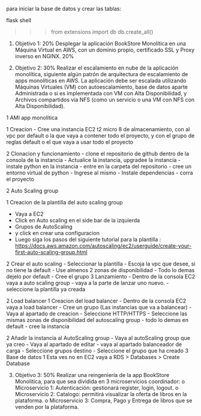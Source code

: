 para iniciar la base de datos y crear las tablas:

flask shell
>>> from extensions import db
>>> db.create_all()




1. Objetivo 1: 20% Desplegar la aplicación BookStore Monolítica en una Máquina Virtual en AWS, con
un dominio propio, certificado SSL y Proxy inverso en NGINX. 20%




2. Objetivo 2: 30% Realizar el escalamiento en nube de la aplicación monolítica, siguiente algún patrón
de arquitectura de escalamiento de apps monolíticas en AWS. La aplicación debe ser escalada
utilizando Máquinas Virtuales (VM) con autoescalamiento, base de datos aparte Administrada o si
es implementada con VM con Alta Disponibilidad, y Archivos compartidos vía NFS (como un servicio
o una VM con NFS con Alta Disponibilidad).

1 AMI app monolitica

   1 Creacion
     - Cree una instancia EC2 t2 micro 8 de almacenamiento, con al vpc por default o la que vaya a contener todo el proyecto,  y con el grupo de reglas default o el que vaya a usar todo el proyecto
     
   2 Clonacion y funcionamiento
     - clone el repositorio de github dentro de la consola de la instancia
     - Actualice la instancia, upgradee la instancia
     - instale python en la instancia
     - entre en la carpeta del repositorio
     - cree un entorno virtual de python
     - Ingrese al mismo
     - Instale dependencias
     - corra el proyecto
     
2 Auto Scaling group
  
  1 Creacion de la plantilla del auto scaling group
   - Vaya a EC2
   - Click en Auto scaling en el side bar de la izquierda
   - Grupos de AutoScaling
   - y click en crear una configuracion
   - Luego siga los pasos del siguiente tutorial para la plantilla : https://docs.aws.amazon.com/autoscaling/ec2/userguide/create-your-first-auto-scaling-group.html
  
     
  2 Crear el auto scaling
    - Seleccionar la plantilla 
    - Escoja la vpc que desee, si no tiene la default
    - Use almenos 2 zonas de disponibilidad 
    - Todo lo demas dejelo por default
    - Cree el grupo
  3 Lanzamiento
    - Dentro de la consola EC2 vaya a auto scaling group
    - vaya a la parte de lanzar uno nuevo.
    - seleccione la plantilla ya creada
  
2 Load balancer 
   1 Creacion del load balancer 
    - Dentro de la consola EC2 vaya a load balancer
    - Cree un grupo (Las instancias que va a balancear)
    - Vaya al apartado de creacion
    - Seleccione HTTP/HTTPS
    - Seleccione las mismas zonas de disponibilidad del autoscaling group
    - todo lo demas en default
    - cree la instancia
    
  2 Añadir la instancia al AutoScaling group
    - Vaya al autoScaling group que ya creo 
    - Vaya al apartado de editar
    - vaya al apartado balanceador de carga
    - Seleccione grupos destino
    - Seleccione el grupo que ha creado
3 Base de datos
  1 Esta ves no en EC2 vaya a RDS > Databases > Create Database
  



3. Objetivo 3: 50% Realizar una reingeniería de la app BookStore Monolitica, para que sea dividida en
3 microservicios coordinador:
o Microservicio 1: Autenticación: gestionará register, login, logout.
o Microservicio 2: Catalogo: permitirá visualizar la oferta de libros en la plataforma.
o Microservicio 3: Compra, Pago y Entrega de libros que se venden por la plataforma.


